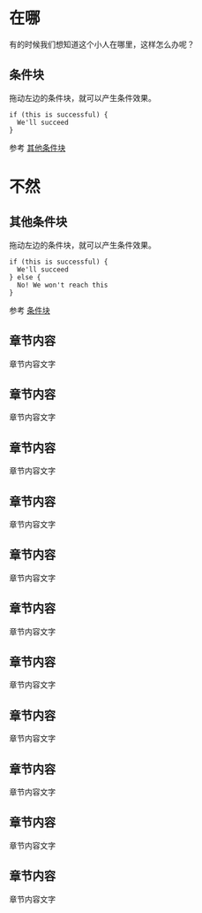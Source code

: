 在哪
======

有的时候我们想知道这个小人在哪里，这样怎么办呢？

条件块
------
拖动左边的条件块，就可以产生条件效果。

    if (this is successful) {
      We'll succeed
    }

参考 [其他条件块](#section-1)

不然
======

其他条件块
------
拖动左边的条件块，就可以产生条件效果。

    if (this is successful) {
      We'll succeed
    } else {
      No! We won't reach this
    }

参考 [条件块](#section)

章节内容
------
章节内容文字

章节内容
------
章节内容文字

章节内容
------
章节内容文字

章节内容
------
章节内容文字

章节内容
------
章节内容文字

章节内容
------
章节内容文字

章节内容
------
章节内容文字

章节内容
------
章节内容文字

章节内容
------
章节内容文字

章节内容
------
章节内容文字

章节内容
------
章节内容文字
